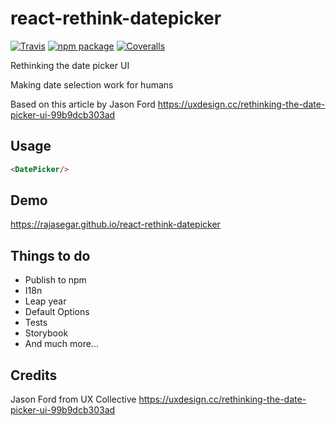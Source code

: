 # react-rethink-datepicker

[![Travis][build-badge]][build]
[![npm package][npm-badge]][npm]
[![Coveralls][coveralls-badge]][coveralls]


Rethinking the date picker UI

Making date selection work for humans

Based on this article by Jason Ford
https://uxdesign.cc/rethinking-the-date-picker-ui-99b9dcb303ad


## Usage
```html
<DatePicker/>
```

## Demo
https://rajasegar.github.io/react-rethink-datepicker

## Things to do
- Publish to npm
- I18n
- Leap year
- Default Options
- Tests
- Storybook
- And much more...

## Credits
Jason Ford from UX Collective
https://uxdesign.cc/rethinking-the-date-picker-ui-99b9dcb303ad



[build-badge]: https://img.shields.io/travis/user/repo/master.png?style=flat-square
[build]: https://travis-ci.org/user/repo

[npm-badge]: https://img.shields.io/npm/v/npm-package.png?style=flat-square
[npm]: https://www.npmjs.org/package/npm-package

[coveralls-badge]: https://img.shields.io/coveralls/user/repo/master.png?style=flat-square
[coveralls]: https://coveralls.io/github/user/repo
